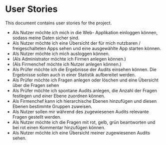 # User Stories
This document contains user stories for the project.

- Als Nutzer möchte ich mich in die Web- Applikation einloggen können, sodass meine Daten sicher sind. 
- Als Nutzer möchte ich eine Übersicht der für mich nutzbaren / freigeschalteten Apps sehen und eine ausgewählte App starten können.
- Als Nutzer möchte ich mich ausloggen können.
- (Als Administrator möchte ich Firmen anlegen können.)
- (Als Firmenchef möchte ich Nutzer anlegen können.)
- Als Prüfer möchte ich die Ergebnisse der Audits einsehen können. Die Ergebnisse sollen auch in einer Statistik aufbereitet werden.
- Als Prüfer möchte ich Fragen anlegen oder löschen und eine Übersicht über die Fragen sehen 
- Als Prüfer möchte ich spontane Audits anlegen, die Anzahl der Fragen festlegen und einer Ebene zuordnen können.
- Als Firmenchef kann ich hierarchische Ebenen hinzufügen und diesen Ebenen bestimmte Gruppen zuweisen.
- Als Nutzer sollen mir während des zugewiesenen Audits relevante Fragen gestellt werden.
- Als Nutzer möchte ich die Fragen mit rot, gelb, grün beantworten und bei rot einen Kommentar hinzufügen können.
- Als Nutzer möchte ich eine Übersicht meiner zugewiesenen Audits sehen.
